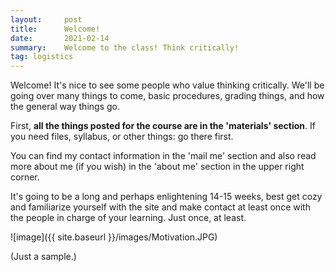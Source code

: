 ```yaml
---
layout:     post
title:      Welcome!
date:       2021-02-14
summary:    Welcome to the class! Think critically!
tag: logistics
---
```


Welcome! It's nice to see some people who value thinking critically. We'll be going over many things to come, basic procedures, grading things, and how the general way things go.

First, **all the things posted for the course are in the 'materials' section**. If you need files, syllabus, or other things: go there first.

You can find my contact information in the 'mail me' section and also read more about me (if you wish) in the 'about me' section in the upper right corner.

It's going to be a long and perhaps enlightening 14-15 weeks, best get cozy and familiarize yourself with the site and make contact at least once with the people in charge of your learning. Just once, at least.

<!-- format for inserting images, to make it bigger, put '_' on both sides -->

![image]({{ site.baseurl }}/images/Motivation.JPG)

(Just a sample.)
